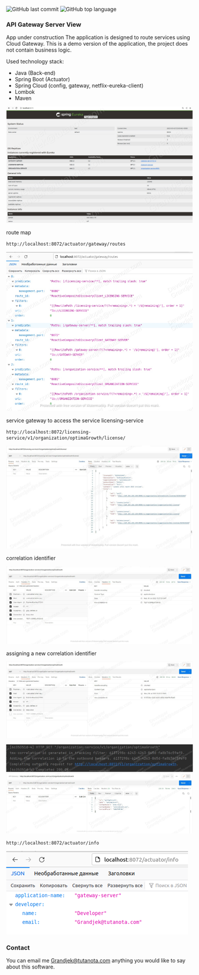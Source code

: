 ![GitHub last commit](https://img.shields.io/github/last-commit/Halsyon/API-Gateway-Server-View?logo=github)
![GitHub top language](https://img.shields.io/github/languages/top/Halsyon/API-Gateway-Server-View?logo=java&logoColor=red)

### API Gateway Server View

App under construction
The application is designed to route services using Cloud Gateway.
This is a demo version of the application, the project does not contain business logic.

Used technology stack:
- Java (Back-end)
- Spring Boot (Actuator)
- Spring Cloud (config, gateway, netflix-eureka-client)
- Lombok
- Maven

![Image of Arch](https://github.com/Halsyon/API-Gateway-Server-View/blob/master/image/Eureka-reg.png)

route map

    http://localhost:8072/actuator/gateway/routes

![Image of Arch](https://github.com/Halsyon/API-Gateway-Server-View/blob/master/image/Actuator_routes.jpg)


service gateway to access the service licensing-service

    http://localhost:8072/licensing-service/v1/organization/optimaGrowth/license/

![Image of Arch](https://github.com/Halsyon/API-Gateway-Server-View/blob/master/image/Screenshot_6.jpg)

correlation identifier

![Image of Arch](https://github.com/Halsyon/API-Gateway-Server-View/blob/master/image/Screenshot_7.jpg)


assigning a new correlation identifier

![Image of Arch](https://github.com/Halsyon/API-Gateway-Server-View/blob/master/image/Screenshot_8.jpg)

![Image of Arch](https://github.com/Halsyon/API-Gateway-Server-View/blob/master/image/Screenshot_9.jpg)
![Image of Arch](https://github.com/Halsyon/API-Gateway-Server-View/blob/master/image/Screenshot_10.jpg)

    http://localhost:8072/actuator/info
![Image of Arch](https://github.com/Halsyon/API-Gateway-Server-View/blob/master/image/Actuator_info_getaway.png)

### Contact

You can email me <Grandjek@tutanota.com> anything you would like to say about this software.






